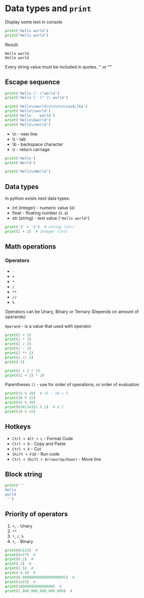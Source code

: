 # Data types and ```print```

Display some text in console

```python
print('Hello world')
print("Hello world")
```

Result:

```commandline
Hello world
Hello world
```

Every string value must be included in quotes. '' or ""

## Escape sequence

```python
print('Hello \' \"world')
print('Hello \' \" \\ world')

print('Hello\nworld\n\n\n\n\nasd;lka')
print('Hello\tworld')
print('Hello    world')
print('Hello\bworld')
print('Hello\rworld')
```

- \n - new line
- \t - tab
- \b - backspace character
- \r - return carriage

```python
print('Hello')
print('World')

print('Hello\nWorld')
```

## Data types

In python exists next data types:

- int (integer) - numeric value (```4```)
- float - floating number (```3.4```)
- str (string) - text value (```"Hello world"```)

```python
print('2' + '2')  # string (str)
print(2 + 2)  # integer (int)
```

## Math operations

### Operators

- ```-```
- ```+```
- ```*```
- ```/```
- ```**```
- ```//```
- ```%```

Operators can be Unary, Binary or Ternary (Depends on amount of operands)

```Operand``` - is a value that used with operator

```python
print(2 + 2)
print(2 * 2)
print(2 / 2)
print(2 - 2)
print(2 ** 2)
print(2 // 2)
print(-2)

print(2 + 2 * 2)
print((2 + 2) * 2)
```

Parentheses ```()``` - use for order of operations, or order of evaluation

```python
print(15 % 10)  # 15 - 10 = 5
print(30 % 15)
print(45 % 30)
print(634134351 % 2)  # 0 1
print(10 % 15)
```

## Hotkeys

- ```Ctrl + Alt + L``` - Format Code
- ```Ctrl + D``` - Copy and Paste
- ```Ctrl + X``` - Cut
- ```Shift + F10``` - Run code
- ```Ctrl + Shift + Arrows(Up/Down)``` - Move line

## Block string

```python
print('''
Hello
world
''')
```

## Priority of operators

1. ```+```, ```-``` Unary
2. ```**```
3. ```*```, ```/```, ```%```
4. ```+```, ```-``` Binary

```python
print(0o123)  #
print(0xff)  #
print(0.2)  #
print(.2)  #
print(2.5)  #
print(-0.4)  #
print(0.00000000000000000001)  #
print(1e15)  #
print(1000000000000000)  #
print(1_000_000_000_000_000)  #
```